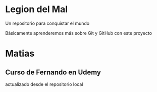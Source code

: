# Legion del Mal
Un repositorio para conquistar el mundo

Básicamente aprenderemos más sobre Git y GitHub con este proyecto


# Matias


## Curso de Fernando en Udemy

actualizado desde el repositorio local
